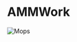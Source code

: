 # AMMWork
![Mops](https://cdn.discordapp.com/attachments/683000507534802996/735567358780768356/unnamed.jpg)
